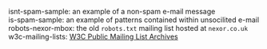 isnt-spam-sample: an example of a non-spam e-mail message  
is-spam-sample: an example of patterns contained within unsocilited e-mail  
robots-nexor-mbox: the old `robots.txt` mailing list hosted at `nexor.co.uk`  
w3c-mailing-lists: [W3C Public Mailing List Archives](https://lists.w3.org/Archives/Public/) 
